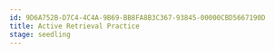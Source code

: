 ```yaml
---
id: 9D6A752B-D7C4-4C4A-9B69-BB8FA8B3C367-93845-00000CBD5667190D
title: Active Retrieval Practice
stage: seedling
---
```




